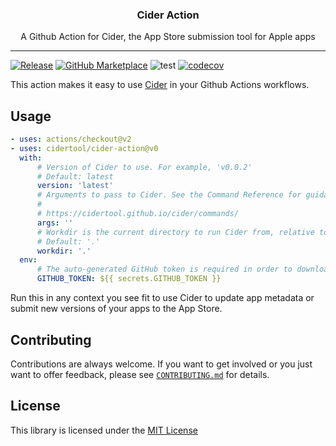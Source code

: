 <p align="center">
  <!-- <img alt="Cider logo" src="assets/go.png" height="150" /> -->
  <h3 align="center">Cider Action</h3>
  <p align="center">A Github Action for Cider, the App Store submission tool for Apple apps</p>
</p>

---

[![Release](https://img.shields.io/github/release/cidertool/cider-action.svg)](https://github.com/cidertool/cider-action/releases/latest)
[![GitHub Marketplace](https://img.shields.io/badge/marketplace-cider--action-blue?logo=github)](https://github.com/marketplace/actions/cider-action)
![test](https://github.com/cidertool/cider-action/workflows/test/badge.svg)
[![codecov](https://codecov.io/gh/cidertool/cider-action/branch/main/graph/badge.svg)](https://codecov.io/gh/cidertool/cider-action)

This action makes it easy to use [Cider](https://cidertool.github.io/cider) in your Github Actions workflows.

## Usage

```yaml
- uses: actions/checkout@v2
- uses: cidertool/cider-action@v0
  with:
      # Version of Cider to use. For example, 'v0.0.2'
      # Default: latest
      version: 'latest'
      # Arguments to pass to Cider. See the Command Reference for guidance on what's supported. This field is required because otherwise Cider won't do anything of consequence.
      #
      # https://cidertool.github.io/cider/commands/
      args: ''
      # Workdir is the current directory to run Cider from, relative to the repository root.
      # Default: '.'
      workdir: '.'
  env:
      # The auto-generated GitHub token is required in order to download release assets from the GitHub API.
      GITHUB_TOKEN: ${{ secrets.GITHUB_TOKEN }}
```

Run this in any context you see fit to use Cider to update app metadata or submit new versions of your apps to the App Store.

## Contributing

Contributions are always welcome. If you want to get involved or you just want to offer feedback, please see [`CONTRIBUTING.md`](./.github/CONTRIBUTING.md) for details.

## License

This library is licensed under the [MIT License](./LICENSE)

